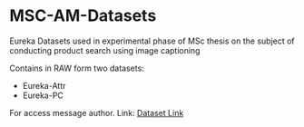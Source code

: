 # MSC-AM-Datasets
Eureka Datasets used in experimental phase of MSc thesis on the subject of conducting product search using image captioning

Contains in RAW form two datasets:
- Eureka-Attr
- Eureka-PC

For access message author.
Link: [Dataset Link](https://drive.google.com/file/d/1rMq3YkJMZHKRZW1rfUpd3yAtMrH0jcYh/view?usp=sharing)
